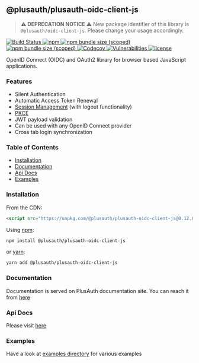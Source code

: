 ## @plusauth/plusauth-oidc-client-js
> **⚠ DEPRECATION NOTICE ⚠**
> New package identifier of this library is `@plusauth/oidc-client-js`. Please change your usage accordingly.

<a href="https://github.com/PlusAuth/plusauth-oidc-client-js/actions?query=workflow%3Aci">
<img src="https://github.com/PlusAuth/plusauth-oidc-client-js/workflows/ci/badge.svg" alt="Build Status">
</a>
<a href="https://www.npmjs.com/package/@plusauth/plusauth-oidc-client-js">
<img alt="npm" src="https://img.shields.io/npm/v/@plusauth/plusauth-oidc-client-js?label=latest%20&logo=npm&style=flat-square">
</a>
<a href="https://www.npmjs.com/package/@plusauth/plusauth-oidc-client-js">
<img alt="npm bundle size (scoped)" src="https://img.shields.io/bundlephobia/min/@plusauth/plusauth-oidc-client-js@latest?label=minified%20size&style=flat-square">
</a>
<a href="https://www.npmjs.com/package/@plusauth/plusauth-oidc-client-js">
<img alt="npm bundle size (scoped)" src="https://img.shields.io/bundlephobia/minzip/@plusauth/plusauth-oidc-client-js@latest?color=darkgreen&label=minzipped%20size&style=flat-square">
</a>
<a href="https://codecov.io/gh/PlusAuth/plusauth-oidc-client-js">
<img alt="Codecov" src="https://img.shields.io/codecov/c/gh/PlusAuth/plusauth-oidc-client-js?logo=codecov&style=flat-square">
</a>
<a href="https://snyk.io/test/github/PlusAuth/plusauth-oidc-client-js">
<img src="https://img.shields.io/snyk/vulnerabilities/github/PlusAuth/plusauth-oidc-client-js?style=flat-square" alt="Vulnerabilities">
</a>
<a href="https://github.com/PlusAuth/plusauth-oidc-client-js/blob/master/LICENSE">
<img alt="license" src="https://img.shields.io/npm/l/@plusauth/plusauth-oidc-client-js?style=flat-square">
</a>

OpenID Connect (OIDC) and OAuth2 library for browser based JavaScript applications.

### Features
- Silent Authentication
- Automatic Access Token Renewal
- [Session Management](https://openid.net/specs/openid-connect-session-1_0.html) (with logout functionality)
- [PKCE](https://tools.ietf.org/html/rfc7636)
- JWT payload validation
- Can be used with any OpenID Connect provider
- Cross tab login synchronization

### Table of Contents
- [Installation](#installation)
- [Documentation](#documentation)
- [Api Docs](#api-docs)
- [Examples](#examples)


### Installation

From the CDN:

```html
<script src="https://unpkg.com/@plusauth/plusauth-oidc-client-js@0.12.0/dist/plusauth-oidc-client.umd.js"></script>

```

Using [npm](https://npmjs.org):

```sh
npm install @plusauth/plusauth-oidc-client-js
```

or [yarn](https://yarnpkg.com):

```sh
yarn add @plusauth/plusauth-oidc-client-js
```

### Documentation
Documentation is served on PlusAuth documentation site. You can reach it from [here](https://docs.plusauth.com/tools/oidc-client-js)

### Api Docs

Please visit [here](https://plusauth.github.io/plusauth-oidc-client-js/classes/OIDCClient.html)


### Examples

Have a look at [examples directory](/examples) for various examples
